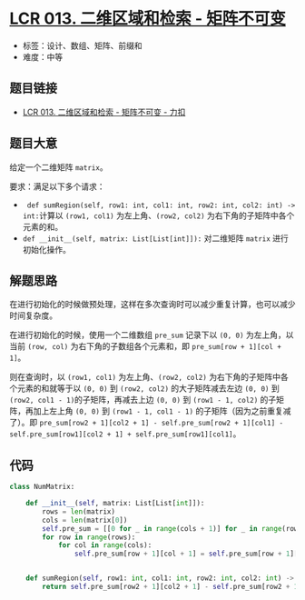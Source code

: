 # [LCR 013. 二维区域和检索 - 矩阵不可变](https://leetcode.cn/problems/O4NDxx/)

- 标签：设计、数组、矩阵、前缀和
- 难度：中等

## 题目链接

- [LCR 013. 二维区域和检索 - 矩阵不可变 - 力扣](https://leetcode.cn/problems/O4NDxx/)

## 题目大意

给定一个二维矩阵 `matrix`。

要求：满足以下多个请求：

- ` def sumRegion(self, row1: int, col1: int, row2: int, col2: int) -> int:`计算以 `(row1, col1)` 为左上角、`(row2, col2)` 为右下角的子矩阵中各个元素的和。
- `def __init__(self, matrix: List[List[int]]):` 对二维矩阵 `matrix` 进行初始化操作。

## 解题思路

在进行初始化的时候做预处理，这样在多次查询时可以减少重复计算，也可以减少时间复杂度。

在进行初始化的时候，使用一个二维数组 `pre_sum` 记录下以 `(0, 0)` 为左上角，以当前 `(row, col)` 为右下角的子数组各个元素和，即 `pre_sum[row + 1][col + 1]`。

则在查询时，以 `(row1, col1)` 为左上角、`(row2, col2)` 为右下角的子矩阵中各个元素的和就等于以 `(0, 0)` 到 `(row2, col2)` 的大子矩阵减去左边 `(0, 0)` 到 `(row2, col1 - 1)`的子矩阵，再减去上边 `(0, 0)` 到 `(row1 - 1, col2)` 的子矩阵，再加上左上角 `(0, 0)` 到 `(row1 - 1, col1 - 1)` 的子矩阵（因为之前重复减了）。即 `pre_sum[row2 + 1][col2 + 1] - self.pre_sum[row2 + 1][col1] - self.pre_sum[row1][col2 + 1] + self.pre_sum[row1][col1]`。

## 代码

```python
class NumMatrix:

    def __init__(self, matrix: List[List[int]]):
        rows = len(matrix)
        cols = len(matrix[0])
        self.pre_sum = [[0 for _ in range(cols + 1)] for _ in range(rows + 1)]
        for row in range(rows):
            for col in range(cols):
                self.pre_sum[row + 1][col + 1] = self.pre_sum[row + 1][col] + self.pre_sum[row][col + 1] - self.pre_sum[row][col] + matrix[row][col]


    def sumRegion(self, row1: int, col1: int, row2: int, col2: int) -> int:
        return self.pre_sum[row2 + 1][col2 + 1] - self.pre_sum[row2 + 1][col1] - self.pre_sum[row1][col2 + 1] + self.pre_sum[row1][col1]
```

